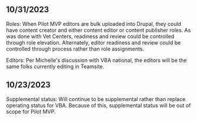 ## 10/31/2023
Roles: When Pilot MVP editors are bulk uploaded into Drupal, they could have content creator and either content editor or content publisher roles. As was done with Vet Centers, readiness and review could be controlled through role elevation. Alternately, editor readiness and review could be controlled through process rather than role assignments.

Editors: Per Michelle's discussion with VBA national, the editors will be the same folks currently editing in Teamsite.

## 10/23/2023
Supplemental status: Will continue to be supplemental rather than replace operating status for VBA. Because of this, supplemental status will be out of scope for Pilot MVP.
